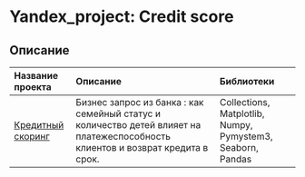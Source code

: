 <H1>Yandex_project: Credit score</H1>

<H2>Описание</H2>

| Название проекта         | Описание               | Библиотеки           |
| :------------------------| :--------------------- |:----------------------------------|
| [Кредитный скоринг](credit_score.ipynb) | Бизнес запрос из банка : как семейный статус и количество детей влияет на платежеспособность клиентов и возврат кредита в срок. | Collections, Matplotlib, Numpy, Pymystem3, Seaborn, Pandas|
